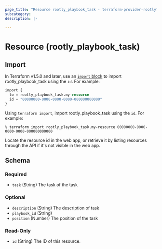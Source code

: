 ```yaml
---
page_title: "Resource rootly_playbook_task - terraform-provider-rootly"
subcategory:
description: |-
    
---
```


# Resource (rootly_playbook_task)





## Import

In Terraform v1.5.0 and later, use an [`import` block](https://developer.hashicorp.com/terraform/language/import) to import rootly_playbook_task using the `id`. For example:

```terraform
import {
  to = rootly_playbook_task.my-resource
  id = "00000000-0000-0000-0000-000000000000"
}
```

Using `terraform import`, import rootly_playbook_task using the `id`. For example:

```console
% terraform import rootly_playbook_task.my-resource 00000000-0000-0000-0000-000000000000
```

Locate the resource id in the web app, or retrieve it by listing resources through the API if it's not visible in the web app.

<!-- schema generated by tfplugindocs -->
## Schema

### Required

- `task` (String) The task of the task

### Optional

- `description` (String) The description of task
- `playbook_id` (String)
- `position` (Number) The position of the task

### Read-Only

- `id` (String) The ID of this resource.
